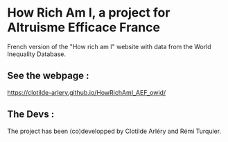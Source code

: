 # How Rich Am I, a project for Altruisme Efficace France
French version of the "How rich am I" website with data from the World Inequality Database.

## See the webpage  :
https://clotilde-arlery.github.io/HowRichAmI_AEF_owid/

## The Devs :
The project has been (co)developped by Clotilde Arléry and Rémi Turquier.
